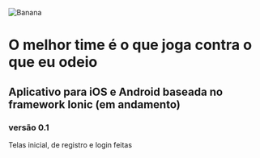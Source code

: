 ![Banana](https://i.imgur.com/qlwPjgy.png)
# O melhor time é o que joga contra o que eu odeio





## Aplicativo para iOS e Android baseada no framework Ionic (em andamento)

### versão 0.1

Telas inicial, de registro e login feitas

